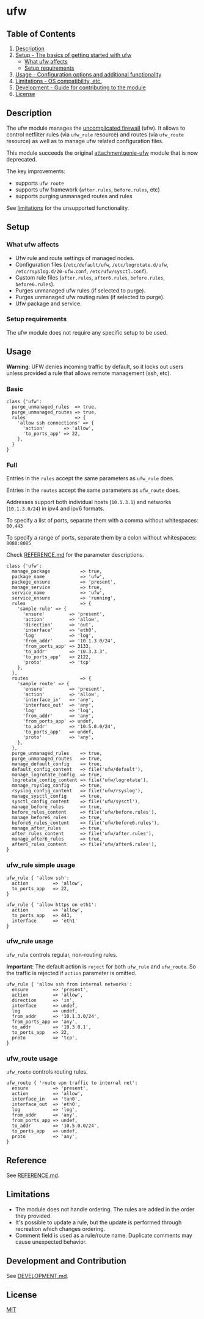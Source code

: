 # ufw

## Table of Contents

1. [Description](#description)
1. [Setup - The basics of getting started with ufw](#setup)
    * [What ufw affects](#what-ufw-affects)
    * [Setup requirements](#setup-requirements)
1. [Usage - Configuration options and additional functionality](#usage)
1. [Limitations - OS compatibility, etc.](#limitations)
1. [Development - Guide for contributing to the module](#development-and-contribution)
1. [License](#license)

## Description

The ufw module manages the [uncomplicated firewall][] (ufw). It allows to control
netfilter rules (via `ufw_rule` resource) and routes (via `ufw_route` resource) as
well as to manage ufw related configuration files.

This module succeeds the original [attachmentgenie-ufw][] module that is now deprecated.

The key improvements:

* supports `ufw route`
* supports ufw framework (`after.rules`, `before.rules`, etc)
* supports purging unmanaged routes and rules


See [limitations](#limitations) for the unsupported functionality.

## Setup

### What ufw affects

* Ufw rule and route settings of managed nodes.
* Configuration files (`/etc/default/ufw`, `/etc/logrotate.d/ufw`, `/etc/rsyslog.d/20-ufw.conf`, `/etc/ufw/sysctl.conf`).
* Custom rule files (`after.rules`, `after6.rules`, `before.rules`, `before6.rules`).
* Purges unmanaged ufw rules (if selected to purge).
* Purges unmanaged ufw routing rules (if selected to purge).
* Ufw package and service.

### Setup requirements

The ufw module does not require any specific setup to be used.

## Usage

**Warning**: UFW denies incoming traffic by default, so it locks out users unless
provided a rule that allows remote management (ssh, etc).

### Basic

```puppet
class {'ufw':
  purge_unmanaged_rules  => true,
  purge_unmanaged_routes => true,
  rules                  => {
    'allow ssh connections' => {
      'action'       => 'allow',
      'to_ports_app' => 22,
    },
  }
}
```

### Full

Entries in the `rules` accept the same parameters as `ufw_rule` does.

Entries in the `routes` accept the same parameters as `ufw_route` does.

Addresses support both individual hosts (`10.1.3.1`) and networks (`10.1.3.0/24`)
in ipv4 and ipv6 formats.

To specify a list of ports, separate them with a comma without whitespaces: `80,443`

To specify a range of ports, separate them by a colon without whitespaces: `8080:8085`

Check [REFERENCE.md][] for the parameter descriptions.

```puppet
class {'ufw':
  manage_package           => true,
  package_name             => 'ufw',
  packege_ensure           => 'present',
  manage_service           => true,
  service_name             => 'ufw',
  service_ensure           => 'running',
  rules                    => {
    'sample rule' => {
      'ensure'         => 'present',
      'action'         => 'allow',
      'direction'      => 'out',
      'interface'      => 'eth0',
      'log'            => 'log',
      'from_addr'      => '10.1.3.0/24',
      'from_ports_app' => 3133,
      'to_addr'        => '10.3.3.3',
      'to_ports_app'   => 2122,
      'proto'          => 'tcp'
    },
  },
  routes                   => {
    'sample route' => {
      'ensure'         => 'present',
      'action'         => 'allow',
      'interface_in'   => 'any',
      'interface_out'  => 'any',
      'log'            => 'log',
      'from_addr'      => 'any',
      'from_ports_app' => undef,
      'to_addr'        => '10.5.0.0/24',
      'to_ports_app'   => undef,
      'proto'          => 'any',
    },
  },
  purge_unmanaged_rules    => true,
  purge_unmanaged_routes   => true,
  manage_default_config    => true,
  default_config_content   => file('ufw/default'),
  manage_logrotate_config  => true,
  logrotate_config_content => file('ufw/logrotate'),
  manage_rsyslog_config    => true,
  rsyslog_config_content   => file('ufw/rsyslog'),
  manage_sysctl_config     => true,
  sysctl_config_content    => file('ufw/sysctl'),
  manage_before_rules      => true,
  before_rules_content     => file('ufw/before.rules'),
  manage_before6_rules     => true,
  before6_rules_content    => file('ufw/before6.rules'),
  manage_after_rules       => true,
  after_rules_content      => file('ufw/after.rules'),
  manage_after6_rules      => true,
  after6_rules_content     => file('ufw/after6.rules'),
}
```

### ufw_rule simple usage

```puppet
ufw_rule { 'allow ssh':
  action         => 'allow',
  to_ports_app   => 22,
}

ufw_rule { 'allow https on eth1':
  action         => 'allow',
  to_ports_app   => 443,
  interface      => 'eth1'
}
```

### ufw_rule usage

`ufw_rule` controls regular, non-routing rules.

**Important**: The default action is `reject` for both `ufw_rule` and `ufw_route`.
So the traffic is rejected if `action` parameter is omitted.


```puppet
ufw_rule { 'allow ssh from internal networks':
  ensure         => 'present',
  action         => 'allow',
  direction      => 'in',
  interface      => undef,
  log            => undef,
  from_addr      => '10.1.3.0/24',
  from_ports_app => 'any',
  to_addr        => '10.3.0.1',
  to_ports_app   => 22,
  proto          => 'tcp',
}
```

### ufw_route usage

`ufw_route` controls routing rules.

```puppet
ufw_route { 'route vpn traffic to internal net':
  ensure         => 'present',
  action         => 'allow',
  interface_in   => 'tun0',
  interface_out  => 'eth0',
  log            => 'log',
  from_addr      => 'any',
  from_ports_app => undef,
  to_addr        => '10.5.0.0/24',
  to_ports_app   => undef,
  proto          => 'any',
}
```

## Reference

See [REFERENCE.md][].

## Limitations

* The module does not handle ordering. The rules are added in the order they provided.
* It's possible to update a rule, but the update is performed through recreation which changes ordering.
* Comment field is used as a rule/route name. Duplicate comments may cause unexpected behavior.


## Development and Contribution

See [DEVELOPMENT.md][].


## License

[MIT][]


[1]: https://puppet.com/docs/pdk/latest/pdk_generating_modules.html
[2]: https://puppet.com/docs/puppet/latest/puppet_strings.html
[3]: https://puppet.com/docs/puppet/latest/puppet_strings_style.html
[uncomplicated firewall]: https://code.launchpad.net/ufw
[DEVELOPMENT.md]: DEVELOPMENT.md
[REFERENCE.md]: REFERENCE.md
[attachmentgenie-ufw]: https://forge.puppet.com/modules/attachmentgenie/ufw
[MIT]: LICENSE
